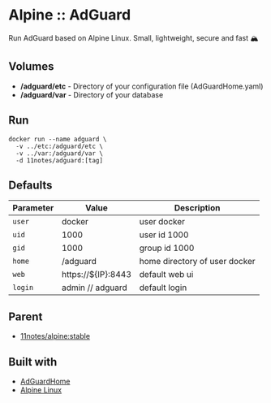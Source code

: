 # Alpine :: AdGuard
Run AdGuard based on Alpine Linux. Small, lightweight, secure and fast 🏔️

## Volumes
* **/adguard/etc** - Directory of your configuration file (AdGuardHome.yaml)
* **/adguard/var** - Directory of your database

## Run
```shell
docker run --name adguard \
  -v ../etc:/adguard/etc \
  -v ../var:/adguard/var \
  -d 11notes/adguard:[tag]
```

## Defaults
| Parameter | Value | Description |
| --- | --- | --- |
| `user` | docker | user docker |
| `uid` | 1000 | user id 1000 |
| `gid` | 1000 | group id 1000 |
| `home` | /adguard | home directory of user docker |
| `web` | https://${IP}:8443 | default web ui|
| `login` | admin // adguard | default login |

## Parent
* [11notes/alpine:stable](https://github.com/11notes/docker-alpine)

## Built with
* [AdGuardHome](https://github.com/AdguardTeam/AdGuardHome)
* [Alpine Linux](https://alpinelinux.org)